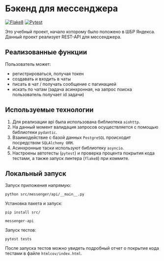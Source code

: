 # Бэкенд для мессенджера

[![Flake8](https://github.com/LoveSolaristics/messenger-api/actions/workflows/flake8.yml/badge.svg?branch=master)](https://github.com/LoveSolaristics/messenger-api/actions/workflows/flake8.yml)
[![Pytest](https://github.com/LoveSolaristics/messenger-api/actions/workflows/pytest.yml/badge.svg?branch=master)](https://github.com/LoveSolaristics/messenger-api/actions/workflows/pytest.yml)

Это учебный проект, начало которому было положено в ШБР Яндекса. 
Данный проект реализует REST-API для мессенджера. 

## Реализованные функции 

Пользователь может:

- регистрироваться, получая токен
- создавать и входить в чаты 
- писать в чат / получать сообщение с пагинацией
- искать по чатам (задача асинхронная, на запрос поиска пользователь получает id задачи)

## Используемые технологии

1. Для реализации api была использована библиотека `aiohttp`. 
2. На данный момент валидация запросов осуществляется с помощью библиотеки `pydantic`. 
3. Взаимодействие с базой данных `PostgreSQL` происходит посредством `SQLAlchemy ORM`. 
4. Асинхронные таски используют библиотеку `asyncio`.
5. Настроены автотесты (`pytest`) и проверка процента покрытия кода тестами, а также запуск линтера (`flake8`) при коммите.

## Локальный запуск

Запуск приложения напрямую:

```commandline
python src/messenger/api/__main__.py
```

Установка пакета и запуск:

```commandline
pip install src/
```

```commandline
messenger-api
```

Запуск тестов:

```commandline
pytest tests
```

После запуска тестов можно увидеть подробный отчет о покрытие кода тестами в файле `htmlcov/index.html`.